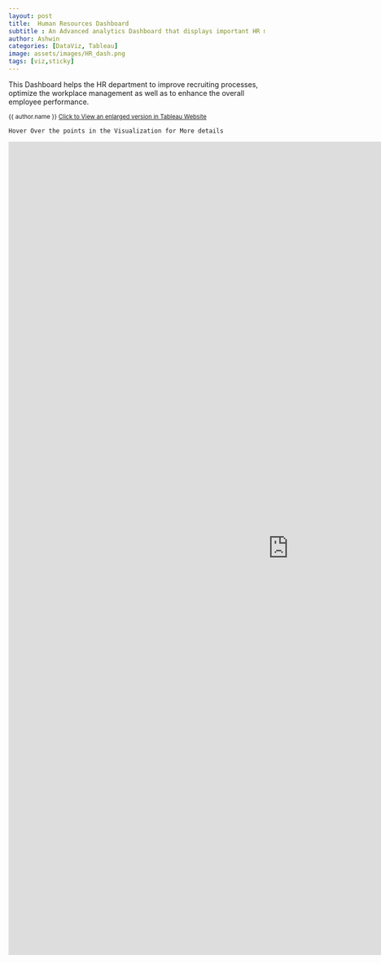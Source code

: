```yaml
---
layout: post
title:  Human Resources Dashboard
subtitle : An Advanced analytics Dashboard that displays important HR metrics using interactive data visualizations
author: Ashwin
categories: [DataViz, Tableau]
image: assets/images/HR_dash.png
tags: [viz,sticky]
---
```


This Dashboard helps the HR department to improve recruiting processes, optimize the workplace management as well as to enhance the overall employee performance.

<small class="ml-3"> {{ author.name }} <span><a target="_blank" href="https://public.tableau.com/views/HumanResourcesDashboard_16070374686580/FinalDash?:language=en&:display_count=y&:origin=viz_share_link" class="btn btn-outline-success btn-sm btn-round ml-1">Click to View an enlarged version in Tableau Website </a></span> </small>

`
Hover Over the points in the Visualization for More details 
`

<iframe seamless frameborder="0" src="https://public.tableau.com/views/HumanResourcesDashboard_16070374686580/FinalDash?:language=en&:display_count=y&:origin=viz_share_link&:showVizHome=no" style = "z-index: 11; width: 1100px; height: 1600px" ></iframe>